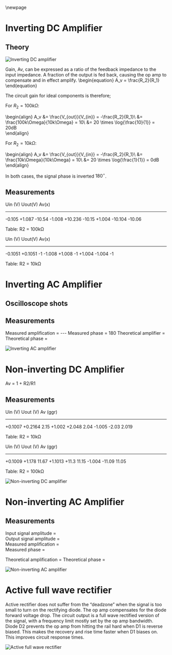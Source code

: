 \newpage

Inverting DC Amplifier
======================

Theory
------

![Inverting DC amplifier](img/invDCamp.png)

Gain, Av, can be expressed as a ratio of the feedback impedance to the input
impedance. A fraction of the output is fed back, causing the op amp to
compensate and in effect amplify.
\begin{equation}
A_v = \frac{R_2}{R_1}
\end{equation}

The circuit gain for ideal components is therefore;

For $R_2 = 100k\Omega$:

\begin{align} 
A_v     &= \frac{V_{out}}{V_{in}} = -\frac{R_2}{R_1}\\
        &= \frac{100k\Omega}{10k\Omega} = 10\\
        &= 20 \times \log{\frac{10}{1}} = 20dB  
\end{align}

For $R_2 = 10k\Omega$:

\begin{align} 
A_v     &= \frac{V_{out}}{V_{in}} = -\frac{R_2}{R_1}\\
        &= \frac{10k\Omega}{10k\Omega} = 10\\
        &= 20 \times \log{\frac{1}{1}} = 0dB  
\end{align}


In both cases, the signal phase is inverted $180^\circ$.


Measurements
------------

Uin (V)     Uout(V)     Av(x)
-------     -------     -----
-0.105      +1.087      -10.54
-1.008      +10.236     -10.15
+1.004      -10.104     -10.06

Table: R2 = 100kΩ


Uin (V)     Uout(V)     Av(x)
-------     -------     -----
-0.1051     +0.1051     -1
-1.008      +1.008      -1
+1.004      -1.004      -1

Table: R2 = 10kΩ


Inverting AC Amplifier
======================

Oscilloscope shots
------------------


Measurements
------------
Measured amplification  =   ---
Measured phase          =   180
Theoretical amplifier   =   
Theoretical phase       =   

![Inverting AC amplifier](img/invACamp.png)


Non-inverting DC Amplifier
==========================

Av = 1 + R2/R1

Measurements
------------


Uin (V)     Uout (V)     Av (ggr)
-------     --------     --------
+0.1007     +0.2164     2.15
+1.002      +2.048      2.04
-1.005      -2.03       2.019

Table: R2 = 10kΩ


Uin (V)     Uout (V)    Av (ggr)
-------     --------    --------
+0.1009     +1.178      11.67
+1.1013     +11.3       11.15
-1.004      -11.09      11.05

Table: R2 = 100kΩ


![Non-inverting DC amplifier](img/noninvDCamp.png)


Non-inverting AC Amplifier
==========================

Measurements
------------
Input signal amplitude      =       
Output signal amplitude     =       
Measured amplification      =       
Measured phase              =

Theoretical amplification   =
Theoretical phase           =

![Non-inverting AC amplifier](img/noninvACamp.png)


Active full wave rectifier
==========================
Active rectifier does not suffer from the “deadzone” when the signal is too
small to turn on the rectifying diode. The op amp compensates for the diode
forward voltage drop. The circuit output is a full wave rectified version of
the signal, with a frequency limit mostly set by the op amp bandwidth. Diode D2
prevents the op amp from hitting the rail hard when D1 is reverse biased.  This
makes the recovery and rise time faster when D1 biases on.  This improves
circuit response times.

![Active full wave rectifier](img/fwr.png)
